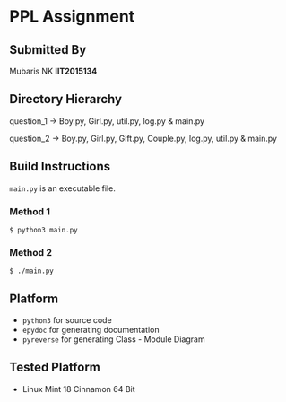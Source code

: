 # PPL Assignment

## Submitted By

Mubaris NK
__IIT2015134__

## Directory Hierarchy

question_1 -> Boy.py, Girl.py, util.py, log.py & main.py

question_2 -> Boy.py, Girl.py, Gift.py, Couple.py, log.py, util.py & main.py

## Build Instructions

`main.py` is an executable file.

### Method 1

```
$ python3 main.py
```

### Method 2

```
$ ./main.py
```

## Platform

* `python3` for source code
* `epydoc` for generating documentation
* `pyreverse` for generating Class - Module Diagram

## Tested Platform

* Linux Mint 18 Cinnamon 64 Bit
